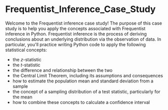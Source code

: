 # Frequentist_Inference_Case_Study
Welcome to the Frequentist inference case study! The purpose of this case study is to help you apply the concepts associated with Frequentist inference in Python. Frequentist inference is the process of deriving conclusions about an underlying distribution via the observation of data. In particular, you'll practice writing Python code to apply the following statistical concepts: 
* the _z_-statistic
* the _t_-statistic
* the difference and relationship between the two
* the Central Limit Theorem, including its assumptions and consequences
* how to estimate the population mean and standard deviation from a sample
* the concept of a sampling distribution of a test statistic, particularly for the mean
* how to combine these concepts to calculate a confidence interval
